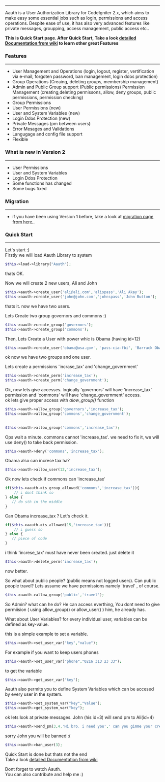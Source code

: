 ***
Aauth is a User Authorization Library for CodeIgniter 2.x, which aims to make easy some essential jobs such as login, permissions and access operations. Despite ease of use, it has also very advanced features like private messages, groupping, access management, public access etc..

**This is Quick Start page. After Quick Start, Take a look [detailed Documentation from wiki](https://github.com/emreakay/CodeIgniter-Aauth/wiki/_pages) to learn other great Features**

### Features 
***
* User Management and Operations (login, logout, register, vertification via e-mail, forgoten password, ban management, login ddos protection)
* Group Operations (Creaing, deleting groups, membership management)
* Admin and Public Group support (Public permissions)
Permission Management (creating,deleting permissons, allow, deny groups, public permissions, permission checking)
* Group Permissions 
* User Permissions (new)
* User and System Variables (new)
* Login Ddos Protection (new)
* Private Messages (pm between users)
* Error Mesages and Validations
* Langugage and config file support
* Flexible

### What is new in Version 2
***
* User Permissions
* User and System Variables
* Login Ddos Protection
* Some functions has changed
* Some bugs fixed

### Migration
***
* if you have been using Version 1 before, take a look at [migration page from here.](https://github.com/emreakay/CodeIgniter-Aauth/wiki/1%29-Migration-from-V1).

### Quick Start 
***
Let's start :)  
Firstly we will load Aauth Library to system
```php
$this->load->library("Aauth");
```
  
thats OK.  

Now we will create 2 new users, Ali and John  

```php
$this->aauth->create_user('ali@ali.com','alispass','Ali Akay');
$this->aauth->create_user('john@john.com','johnspass','John Button');
```
   
thats it. now we have two users.

Lets Create two group governors and commons :)
```php
$this->aauth->create_group('governors');
$this->aauth->create_group('commons');
```  

Then, Lets Create a User with power whic is Obama (having id=12)
```php
$this->aauth->create_user('obama@usa.gov', 'pass-cia-fbi', 'Barrack Obama');
```  

ok now we have two groups and one user.

Lets create a permissions 'incrase_tax' and 'change_government' 

```php
$this->aauth->create_perm('increase_tax');
$this->aauth->create_perm('change_government');
```  

Ok, now lets give accesses. logically 'governors' will have 'increase_tax' permission and 'commons' will have 'change_government' access.  
ok lets give proper access with _alow_group()_ function

```php
$this->aauth->allow_group('governors','increase_tax');
$this->aauth->allow_group('commons','change_government');
  
  
$this->aauth->allow_group('commons','increase_tax');
``` 

Ops wait a minute.  commons cannot 'increase_tax'. we need to fix it, we will use deny() to take back permission.

```php
$this->aauth->deny('commons','increase_tax');
``` 

Obama also can increse tax ha?

```php
$this->aauth->allow_user(12,'increase_tax');
``` 


Ok now lets check if commons can 'increase_tax'

```php
if($this->aauth->is_group_allowed('commons','increase_tax')){
    // i dont think so
} else {
   // do sth in the middle
}
``` 

Can Obama increase_tax ? Let's check it.

```php
if($this->aauth->is_allowed(15,'increase_tax')){
    // i guess so
} else {
   // piece of code
}
``` 


i think 'increse_tax' must have never been created. just delete it

```php
$this->aauth->delete_perm('increase_tax');
``` 
now better.  
  
So what about public people? (public means not logged users). Can public people travel? Lets assume we have permissions namely 'travel' , of course.

```php
$this->aauth->allow_group('public','travel');
``` 
  
So Admin? what can he do? He can access everthing, You dont need to give permiision ( using allow_group() or allow_user() ) him, he already has.  
  
What about User Variables?
for every individual user, variables can be defined as key-value.

this is a simple example to set a variable.
```php
$this->aauth->set_user_var("key","value");
``` 

For example if you want to keep users phones
```php
$this->aauth->set_user_var("phone","0216 313 23 33");
``` 

to get the variable
```php
$this->aauth->get_user_var("key");
``` 

Aauth also permits you to define System Variables which can be accesed by every user in the system.
```php
$this->aauth->set_system_var("key","Value");
$this->aauth->get_system_var("key");
``` 

ok lets look at private messages. John (his id=3) will send pm to Ali(id=4)

```php
$this->aauth->send_pm(3,4,'Hi bro. i need you',' can you gimme your credit card?')
``` 
  
sorry John you will be banned :(

```php
$this->aauth->ban_user(3);
``` 
 
Quick Start is done but thats not the end  
Take a look [detailed Documentation from wiki](https://github.com/emreakay/CodeIgniter-Aauth/wiki/_pages)   

Dont forget to watch Aauth.  
You can also contribute and help me :)
